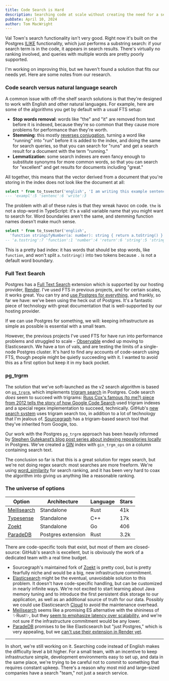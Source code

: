 ```yaml
---
title: Code Search is Hard
description: Searching code at scale without creating the need for a search team is hard
pubDate: April 10, 2024
author: Tom MacWright
---
```


Val Town's search functionality isn't very good. Right now it's built on the Postgres [ILIKE](https://www.postgresql.org/docs/current/functions-matching.html) functionality, which just performs a substring search: if your search term is in the code, it appears in search results. There's virtually no ranking involved, and queries with multiple words are pretty poorly supported.

I'm working on improving this, but we haven't found a solution that fits our needs yet. Here are some notes from our research.

### Code search versus natural language search

A common issue with off-the shelf search solutions is that they're designed to work with English and other natural languages. For example, here are some of the algorithms you get by default with a usual FTS setup:

- **Stop words removal**: words like "the" and "it" are removed from text before it is indexed, because they're so common that they cause more problems for performance than they're worth.
- **Stemming**: this mostly [reverses conjugation](https://en.wikipedia.org/wiki/Grammatical_conjugation), turning a word like "running" into "run" before it is added to the index, and doing the same for search queries, so that you can search for "runs" and get a search result for a document with the term "running."
- **Lemmatization**: some search indexes are even fancy enough to substitute synonyms for more common words, so that you can search for "excellent" and get results for documents including "great."

All together, this means that the vector derived from a document that you're storing in the index does not look like the document at all:

```sql
select * from to_tsvector('english', 'I am writing this example sentence');
--- 'exampl':5 'sentenc':6 'write':3
```

The problem with all of these rules is that they wreak havoc on code. `the` is not a stop-word in TypeScript: it's a valid variable name that you might want to search for. Word boundaries aren't the same, and stemming function names doesn't make much sense.

```sql
select * from to_tsvector('english',
  'function stringifyNumber(a: number): string { return a.toString() }');
-- 'a.tostring':7 'function':1 'number':4 'return':6 'string':5 'stringifynumb':2
```

This is a pretty bad index: it has words that should be stop words, like `function`, and won't split `a.toString()` into two tokens because `.` is not a default word boundary.

### Full Text Search

Postgres has a [Full Text Search](https://www.postgresql.org/docs/current/textsearch.html) extension which is supported by our hosting provider, [Render](https://docs.render.com/postgresql-extensions). I've used FTS in previous projects, and for certain scales, it works great. You can try and [use Postgres for everything](https://www.amazingcto.com/postgres-for-everything/), and frankly, so far we have: we've been using the heck out of Postgres. It's a fantastic piece of technology with great documentation that is well-supported by our hosting provider.

If we can use Postgres for something, we will: keeping infrastructure as simple as possible is essential with a small team.

However, the previous projects I've used FTS for have run into performance problems and struggled to scale - [Observable](https://observablehq.com/) ended up
moving to Elasticsearch. We have a ton of vals, and are testing the limits of a single-node Postgres cluster. It's hard to find any accounts of code-search using FTS, though people might be quietly succeeding with it. I wanted to avoid this as a first option but keep it in my back pocket.

### pg_trgrm

The solution that we've soft-launched as the v2 search algorithm is based on [`pg_trgrm`](https://www.postgresql.org/docs/current/pgtrgm.html), which implements [trigram search](https://en.wikipedia.org/wiki/Trigram_search) in Postgres. Code search _does_ seem to succeed with trigrams: [Russ Cox's famous (to me?) piece from 2012 tells the story of how Google Code Search](https://swtch.com/~rsc/regexp/regexp4.html) used trigram indexes and a special regex implementation to succeed, technically. GitHub's [new search system](https://github.blog/2023-02-06-the-technology-behind-githubs-new-code-search/) uses trigram search too, in addition to a lot of technology that I'm jealous of. [Sourcegraph](https://github.com/sourcegraph/zoekt) has a trigram-based search tool that they've inherited from Google, too.

Our work with the Postgres `pg_trgrm` approach has been heavily informed by [Stephen Gutekanst’s blog post series about indexing repositories locally](https://devlog.hexops.com/2021/postgres-regex-search-over-10000-github-repositories/) in Postgres. We've created a [GIN](https://www.postgresql.org/docs/current/gin.html) index with `gin_trgm_ops` on a column containing search text.

The conclusion so far is that this is a great solution for regex search, but we're not doing regex search: most searches are more freeform. We're using [word_similarity](https://www.postgresql.org/docs/current/pgtrgm.html#PGTRGM-FUNCS-OPS) for search ranking, and it has been very hard to coax the algorithm into giving us anything like a reasonable ranking.

### The universe of options

| Option                                        | Architecture       | Language | Stars |
| --------------------------------------------- | ------------------ | -------- | ----- |
| [Meilisearch](https://www.meilisearch.com/)   | Standalone         | Rust     | 41k   |
| [Typesense](https://typesense.org/)           | Standalone         | C++      | 17k   |
| [Zoekt](https://github.com/sourcegraph/zoekt) | Standalone         | Go       | 406   |
| [ParadeDB](https://www.paradedb.com/)         | Postgres extension | Rust     | 3.2k  |

There are code-specific tools that exist, but most of them are closed-source: GitHub's search is excellent, but is obviously the work of a dedicated team with a real time budget.

- Sourcegraph's maintained fork of [Zoekt](https://github.com/google/zoekt) is pretty cool, but is pretty fearfully niche and would be a big, new infrastructure commitment.
- [Elasticsearch](https://github.com/elastic/elasticsearch) might be the eventual,
  unavoidable solution to this problem. It doesn't have code-specific handling, but can be
  customized in nearly infinite ways. We're not excited to start learning about Java memory
  tuning and to introduce the first persistent disk storage to our application, as well as
  an additional source of truth for our data. Possibly we could use Elasticsearch
  [Cloud](https://www.elastic.co/cloud) to avoid the maintenance overhead.
- [Meilisearch](https://github.com/meilisearch/meilisearch) seems like a promising ES alternative with the shininess of ✨Rust✨, but they [seem to emphasize latency over scalability](https://blog.meilisearch.com/meilisearch-vs-elasticsearch/), and we're not sure if the infrastructure commitment would be any lower.
- [ParadeDB](https://www.paradedb.com/) promises to be like Elasticsearch but "just Postgres," which is very appealing, but we [can't use their extension in Render yet](https://docs.render.com/postgresql-extensions).

---

In short, we're still working on it. Searching code instead of English makes the difficulty level a bit higher. For a small team, with an incentive to keep infrastructure simple, development environments easy to set up, and data in the same place, we're trying to be careful not to commit to something that requires constant upkeep. There's a reason why most mid and large-sized companies have a search "team," not just a search service.
